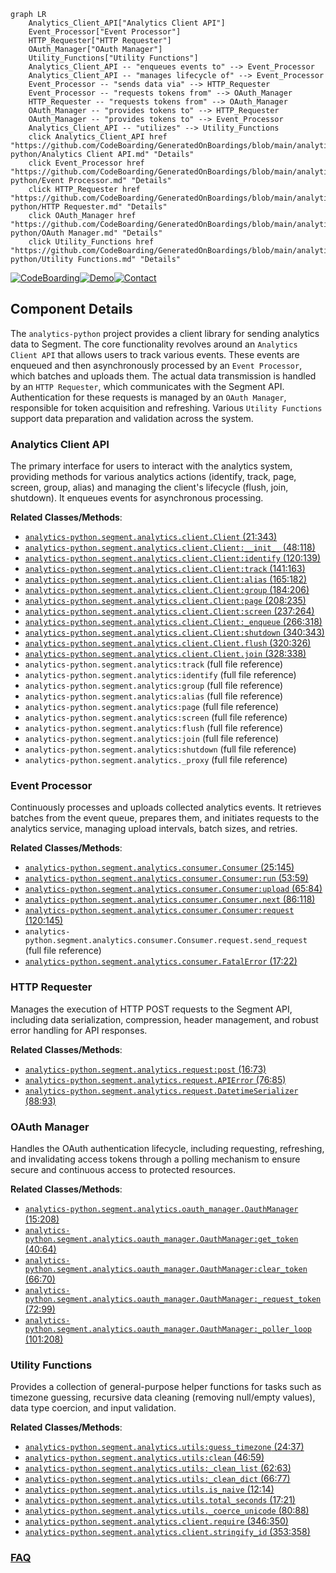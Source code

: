 ```mermaid
graph LR
    Analytics_Client_API["Analytics Client API"]
    Event_Processor["Event Processor"]
    HTTP_Requester["HTTP Requester"]
    OAuth_Manager["OAuth Manager"]
    Utility_Functions["Utility Functions"]
    Analytics_Client_API -- "enqueues events to" --> Event_Processor
    Analytics_Client_API -- "manages lifecycle of" --> Event_Processor
    Event_Processor -- "sends data via" --> HTTP_Requester
    Event_Processor -- "requests tokens from" --> OAuth_Manager
    HTTP_Requester -- "requests tokens from" --> OAuth_Manager
    OAuth_Manager -- "provides tokens to" --> HTTP_Requester
    OAuth_Manager -- "provides tokens to" --> Event_Processor
    Analytics_Client_API -- "utilizes" --> Utility_Functions
    click Analytics_Client_API href "https://github.com/CodeBoarding/GeneratedOnBoardings/blob/main/analytics-python/Analytics Client API.md" "Details"
    click Event_Processor href "https://github.com/CodeBoarding/GeneratedOnBoardings/blob/main/analytics-python/Event Processor.md" "Details"
    click HTTP_Requester href "https://github.com/CodeBoarding/GeneratedOnBoardings/blob/main/analytics-python/HTTP Requester.md" "Details"
    click OAuth_Manager href "https://github.com/CodeBoarding/GeneratedOnBoardings/blob/main/analytics-python/OAuth Manager.md" "Details"
    click Utility_Functions href "https://github.com/CodeBoarding/GeneratedOnBoardings/blob/main/analytics-python/Utility Functions.md" "Details"
```
[![CodeBoarding](https://img.shields.io/badge/Generated%20by-CodeBoarding-9cf?style=flat-square)](https://github.com/CodeBoarding/GeneratedOnBoardings)[![Demo](https://img.shields.io/badge/Try%20our-Demo-blue?style=flat-square)](https://www.codeboarding.org/demo)[![Contact](https://img.shields.io/badge/Contact%20us%20-%20contact@codeboarding.org-lightgrey?style=flat-square)](mailto:contact@codeboarding.org)

## Component Details

The `analytics-python` project provides a client library for sending analytics data to Segment. The core functionality revolves around an `Analytics Client API` that allows users to track various events. These events are enqueued and then asynchronously processed by an `Event Processor`, which batches and uploads them. The actual data transmission is handled by an `HTTP Requester`, which communicates with the Segment API. Authentication for these requests is managed by an `OAuth Manager`, responsible for token acquisition and refreshing. Various `Utility Functions` support data preparation and validation across the system.

### Analytics Client API
The primary interface for users to interact with the analytics system, providing methods for various analytics actions (identify, track, page, screen, group, alias) and managing the client's lifecycle (flush, join, shutdown). It enqueues events for asynchronous processing.


**Related Classes/Methods**:

- <a href="https://github.com/segmentio/analytics-python/blob/master/segment/analytics/client.py#L21-L343" target="_blank" rel="noopener noreferrer">`analytics-python.segment.analytics.client.Client` (21:343)</a>
- <a href="https://github.com/segmentio/analytics-python/blob/master/segment/analytics/client.py#L48-L118" target="_blank" rel="noopener noreferrer">`analytics-python.segment.analytics.client.Client:__init__` (48:118)</a>
- <a href="https://github.com/segmentio/analytics-python/blob/master/segment/analytics/client.py#L120-L139" target="_blank" rel="noopener noreferrer">`analytics-python.segment.analytics.client.Client:identify` (120:139)</a>
- <a href="https://github.com/segmentio/analytics-python/blob/master/segment/analytics/client.py#L141-L163" target="_blank" rel="noopener noreferrer">`analytics-python.segment.analytics.client.Client:track` (141:163)</a>
- <a href="https://github.com/segmentio/analytics-python/blob/master/segment/analytics/client.py#L165-L182" target="_blank" rel="noopener noreferrer">`analytics-python.segment.analytics.client.Client:alias` (165:182)</a>
- <a href="https://github.com/segmentio/analytics-python/blob/master/segment/analytics/client.py#L184-L206" target="_blank" rel="noopener noreferrer">`analytics-python.segment.analytics.client.Client:group` (184:206)</a>
- <a href="https://github.com/segmentio/analytics-python/blob/master/segment/analytics/client.py#L208-L235" target="_blank" rel="noopener noreferrer">`analytics-python.segment.analytics.client.Client:page` (208:235)</a>
- <a href="https://github.com/segmentio/analytics-python/blob/master/segment/analytics/client.py#L237-L264" target="_blank" rel="noopener noreferrer">`analytics-python.segment.analytics.client.Client:screen` (237:264)</a>
- <a href="https://github.com/segmentio/analytics-python/blob/master/segment/analytics/client.py#L266-L318" target="_blank" rel="noopener noreferrer">`analytics-python.segment.analytics.client.Client:_enqueue` (266:318)</a>
- <a href="https://github.com/segmentio/analytics-python/blob/master/segment/analytics/client.py#L340-L343" target="_blank" rel="noopener noreferrer">`analytics-python.segment.analytics.client.Client:shutdown` (340:343)</a>
- <a href="https://github.com/segmentio/analytics-python/blob/master/segment/analytics/client.py#L320-L326" target="_blank" rel="noopener noreferrer">`analytics-python.segment.analytics.client.Client.flush` (320:326)</a>
- <a href="https://github.com/segmentio/analytics-python/blob/master/segment/analytics/client.py#L328-L338" target="_blank" rel="noopener noreferrer">`analytics-python.segment.analytics.client.Client.join` (328:338)</a>
- `analytics-python.segment.analytics:track` (full file reference)
- `analytics-python.segment.analytics:identify` (full file reference)
- `analytics-python.segment.analytics:group` (full file reference)
- `analytics-python.segment.analytics:alias` (full file reference)
- `analytics-python.segment.analytics:page` (full file reference)
- `analytics-python.segment.analytics:screen` (full file reference)
- `analytics-python.segment.analytics:flush` (full file reference)
- `analytics-python.segment.analytics:join` (full file reference)
- `analytics-python.segment.analytics:shutdown` (full file reference)
- `analytics-python.segment.analytics._proxy` (full file reference)


### Event Processor
Continuously processes and uploads collected analytics events. It retrieves batches from the event queue, prepares them, and initiates requests to the analytics service, managing upload intervals, batch sizes, and retries.


**Related Classes/Methods**:

- <a href="https://github.com/segmentio/analytics-python/blob/master/segment/analytics/consumer.py#L25-L145" target="_blank" rel="noopener noreferrer">`analytics-python.segment.analytics.consumer.Consumer` (25:145)</a>
- <a href="https://github.com/segmentio/analytics-python/blob/master/segment/analytics/consumer.py#L53-L59" target="_blank" rel="noopener noreferrer">`analytics-python.segment.analytics.consumer.Consumer:run` (53:59)</a>
- <a href="https://github.com/segmentio/analytics-python/blob/master/segment/analytics/consumer.py#L65-L84" target="_blank" rel="noopener noreferrer">`analytics-python.segment.analytics.consumer.Consumer:upload` (65:84)</a>
- <a href="https://github.com/segmentio/analytics-python/blob/master/segment/analytics/consumer.py#L86-L118" target="_blank" rel="noopener noreferrer">`analytics-python.segment.analytics.consumer.Consumer.next` (86:118)</a>
- <a href="https://github.com/segmentio/analytics-python/blob/master/segment/analytics/consumer.py#L120-L145" target="_blank" rel="noopener noreferrer">`analytics-python.segment.analytics.consumer.Consumer:request` (120:145)</a>
- `analytics-python.segment.analytics.consumer.Consumer.request.send_request` (full file reference)
- <a href="https://github.com/segmentio/analytics-python/blob/master/segment/analytics/consumer.py#L17-L22" target="_blank" rel="noopener noreferrer">`analytics-python.segment.analytics.consumer.FatalError` (17:22)</a>


### HTTP Requester
Manages the execution of HTTP POST requests to the Segment API, including data serialization, compression, header management, and robust error handling for API responses.


**Related Classes/Methods**:

- <a href="https://github.com/segmentio/analytics-python/blob/master/segment/analytics/request.py#L16-L73" target="_blank" rel="noopener noreferrer">`analytics-python.segment.analytics.request:post` (16:73)</a>
- <a href="https://github.com/segmentio/analytics-python/blob/master/segment/analytics/request.py#L76-L85" target="_blank" rel="noopener noreferrer">`analytics-python.segment.analytics.request.APIError` (76:85)</a>
- <a href="https://github.com/segmentio/analytics-python/blob/master/segment/analytics/request.py#L88-L93" target="_blank" rel="noopener noreferrer">`analytics-python.segment.analytics.request.DatetimeSerializer` (88:93)</a>


### OAuth Manager
Handles the OAuth authentication lifecycle, including requesting, refreshing, and invalidating access tokens through a polling mechanism to ensure secure and continuous access to protected resources.


**Related Classes/Methods**:

- <a href="https://github.com/segmentio/analytics-python/blob/master/segment/analytics/oauth_manager.py#L15-L208" target="_blank" rel="noopener noreferrer">`analytics-python.segment.analytics.oauth_manager.OauthManager` (15:208)</a>
- <a href="https://github.com/segmentio/analytics-python/blob/master/segment/analytics/oauth_manager.py#L40-L64" target="_blank" rel="noopener noreferrer">`analytics-python.segment.analytics.oauth_manager.OauthManager:get_token` (40:64)</a>
- <a href="https://github.com/segmentio/analytics-python/blob/master/segment/analytics/oauth_manager.py#L66-L70" target="_blank" rel="noopener noreferrer">`analytics-python.segment.analytics.oauth_manager.OauthManager:clear_token` (66:70)</a>
- <a href="https://github.com/segmentio/analytics-python/blob/master/segment/analytics/oauth_manager.py#L72-L99" target="_blank" rel="noopener noreferrer">`analytics-python.segment.analytics.oauth_manager.OauthManager:_request_token` (72:99)</a>
- <a href="https://github.com/segmentio/analytics-python/blob/master/segment/analytics/oauth_manager.py#L101-L208" target="_blank" rel="noopener noreferrer">`analytics-python.segment.analytics.oauth_manager.OauthManager:_poller_loop` (101:208)</a>


### Utility Functions
Provides a collection of general-purpose helper functions for tasks such as timezone guessing, recursive data cleaning (removing null/empty values), data type coercion, and input validation.


**Related Classes/Methods**:

- <a href="https://github.com/segmentio/analytics-python/blob/master/segment/analytics/utils.py#L24-L37" target="_blank" rel="noopener noreferrer">`analytics-python.segment.analytics.utils:guess_timezone` (24:37)</a>
- <a href="https://github.com/segmentio/analytics-python/blob/master/segment/analytics/utils.py#L46-L59" target="_blank" rel="noopener noreferrer">`analytics-python.segment.analytics.utils:clean` (46:59)</a>
- <a href="https://github.com/segmentio/analytics-python/blob/master/segment/analytics/utils.py#L62-L63" target="_blank" rel="noopener noreferrer">`analytics-python.segment.analytics.utils:_clean_list` (62:63)</a>
- <a href="https://github.com/segmentio/analytics-python/blob/master/segment/analytics/utils.py#L66-L77" target="_blank" rel="noopener noreferrer">`analytics-python.segment.analytics.utils:_clean_dict` (66:77)</a>
- <a href="https://github.com/segmentio/analytics-python/blob/master/segment/analytics/utils.py#L12-L14" target="_blank" rel="noopener noreferrer">`analytics-python.segment.analytics.utils.is_naive` (12:14)</a>
- <a href="https://github.com/segmentio/analytics-python/blob/master/segment/analytics/utils.py#L17-L21" target="_blank" rel="noopener noreferrer">`analytics-python.segment.analytics.utils.total_seconds` (17:21)</a>
- <a href="https://github.com/segmentio/analytics-python/blob/master/segment/analytics/utils.py#L80-L88" target="_blank" rel="noopener noreferrer">`analytics-python.segment.analytics.utils._coerce_unicode` (80:88)</a>
- <a href="https://github.com/segmentio/analytics-python/blob/master/segment/analytics/client.py#L346-L350" target="_blank" rel="noopener noreferrer">`analytics-python.segment.analytics.client.require` (346:350)</a>
- <a href="https://github.com/segmentio/analytics-python/blob/master/segment/analytics/client.py#L353-L358" target="_blank" rel="noopener noreferrer">`analytics-python.segment.analytics.client.stringify_id` (353:358)</a>




### [FAQ](https://github.com/CodeBoarding/GeneratedOnBoardings/tree/main?tab=readme-ov-file#faq)